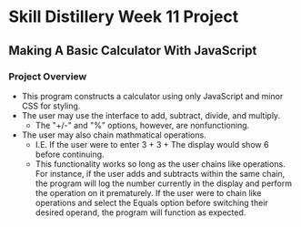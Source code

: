 # Skill Distillery Week 11 Project

## Making A Basic Calculator With JavaScript

### Project Overview
  - This program constructs a calculator using only JavaScript and minor CSS for styling.
  - The user may use the interface to add, subtract, divide, and multiply.
    - The "+/-" and "%" options, however, are nonfunctioning.
  - The user may also chain mathmatical operations.
    - I.E. If the user were to enter 3 + 3 + The display would show 6 before continuing.
    - This functionality works so long as the user chains like operations. For instance, if the user adds and 
      subtracts within the same chain, the program will log the number currently in the display and perform the 
      operation on it prematurely. If the user were to chain like operations and select the Equals option before
      switching their desired operand, the program will function as expected. 
